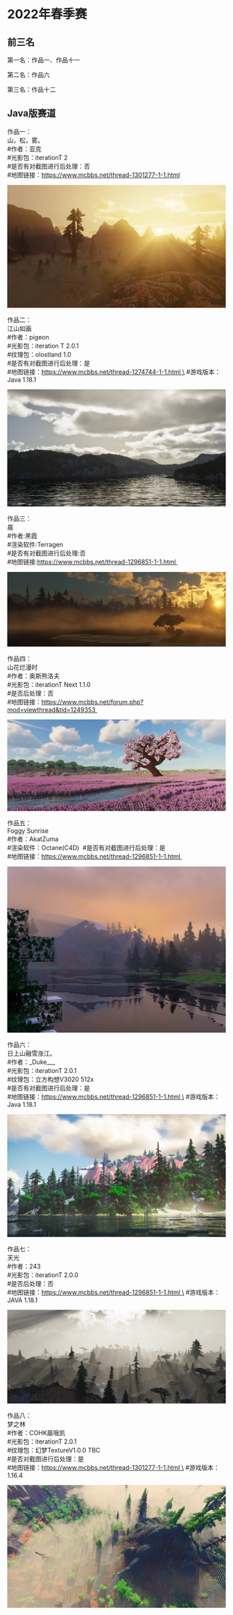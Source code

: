 # 2022年春季赛

## 前三名

第一名：作品一、作品十一

第二名：作品六

第三名：作品十二


## Java版赛道

作品一：\
山，松，雾。\
#作者：亚克 \
#光影包：iterationT 2 \
#是否有对截图进行后处理：否 \
#地图链接：https://www.mcbbs.net/thread-1301277-1-1.html 

![图片](/images/gallery/2022-spring/1.jpg)

作品二：\
江山如画\
#作者：pigeon \
#光影包：iteration T 2.0.1 \
#纹理包：olostland 1.0  \
#是否有对截图进行后处理：是 \
#地图链接：https://www.mcbbs.net/thread-1274744-1-1.html \
#游戏版本：Java 1.18.1 

![图片](/images/gallery/2022-spring/2.jpg)

作品三：\
晨\
#作者:黑霞\
#渲染软件:Terragen \
#是否有对截图进行后处理:否  \
#地图链接:https://www.mcbbs.net/thread-1296851-1-1.html 

![图片](/images/gallery/2022-spring/3.jpg)

作品四：\
山花烂漫时\
#作者：奥斯熊洛夫 \
#光影包：iterationT Next 1.1.0 \
#是否后处理：否 \
#地图链接：https://www.mcbbs.net/forum.php?mod=viewthread&tid=1249353 

![图片](/images/gallery/2022-spring/4.jpg)

作品五：\
Foggy Sunrise\
#作者：AkatZuma \
#渲染软件：Octane(C4D) 
#是否有对截图进行后处理：是 \
#地图链接：https://www.mcbbs.net/thread-1296851-1-1.html 

![图片](/images/gallery/2022-spring/5.jpg)

作品六：\
日上山融雪涨江。\
#作者：\_Duke___ \
#光影包：iterationT 2.0.1 \
#纹理包：立方构想V3020 512x \
#是否有对截图进行后处理：是 \
#地图链接：https://www.mcbbs.net/thread-1296851-1-1.html \
#游戏版本：Java 1.18.1 

![图片](/images/gallery/2022-spring/6.jpg)

作品七：\
天光\
#作者：243 \
#光影包：iterationT 2.0.0 \
#是否后处理：否 \
#地图链接：https://www.mcbbs.net/thread-1296851-1-1.html \
#游戏版本：JAVA 1.18.1 

![图片](/images/gallery/2022-spring/7.jpg)

作品八：\
梦之林\
#作者：COHK晨哦凯 \
#光影包：iterationT 2.0.1 \
#纹理包：幻梦TextureV1.0.0 TBC \
#是否对截图进行后处理：是 \
#地图链接：https://www.mcbbs.net/thread-1301277-1-1.html \
#游戏版本：1.16.4 

![图片](/images/gallery/2022-spring/8.jpg)